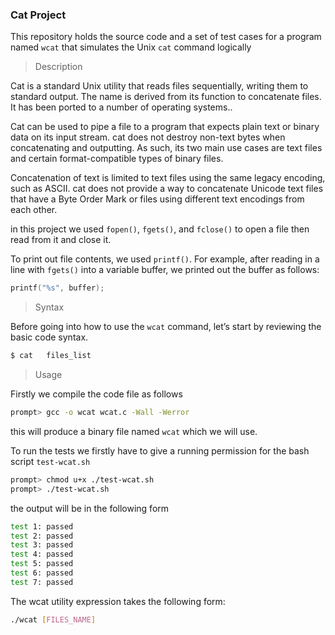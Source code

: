 ### Cat Project

This repository holds the source code and a set of test cases for a program named `wcat` that simulates the Unix `cat` command logically

> Description

Cat is a standard Unix utility that reads files sequentially, writing them to standard output. The name is derived from its function to concatenate files. It has been ported to a number of operating systems..

Cat can be used to pipe a file to a program that expects plain text or binary data on its input stream. cat does not destroy non-text bytes when concatenating and outputting. As such, its two main use cases are text files and certain format-compatible types of binary files.

Concatenation of text is limited to text files using the same legacy encoding, such as ASCII. cat does not provide a way to concatenate Unicode text files that have a Byte Order Mark or files using different text encodings from each other.

in this project we used `fopen()`, `fgets()`, and `fclose()` to open a file then read from it and close it.


To print out file contents, we used `printf()`. For example, after reading in a line with `fgets()` into a variable buffer, we printed out the buffer as follows:
```c
printf("%s", buffer);
```


> Syntax

Before going into how to use the `wcat` command, let’s start by reviewing the basic code syntax.

```c
$ cat   files_list 
```



> Usage

Firstly we compile the code file as follows

``` bash
prompt> gcc -o wcat wcat.c -Wall -Werror 
```

this will produce a binary file named `wcat` which we will use.

To run the tests we firstly have to give a running permission for the bash script `test-wcat.sh`

```bash
prompt> chmod u+x ./test-wcat.sh
prompt> ./test-wcat.sh
```

the output will be in the following form

```bash
test 1: passed
test 2: passed
test 3: passed
test 4: passed
test 5: passed
test 6: passed
test 7: passed
```

The wcat utility expression takes the following form:

```sh
./wcat [FILES_NAME] 
```


